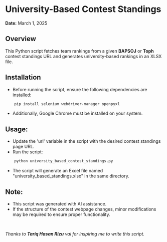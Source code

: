 # University-Based Contest Standings  

**Date:** March 1, 2025  

## Overview  
This Python script fetches team rankings from a given **BAPSOJ** or **Toph** contest standings URL and generates university-based rankings in an XLSX file.  

## Installation  
- Before running the script, ensure the following dependencies are installed:  
```sh
    pip install selenium webdriver-manager openpyxl
```

- Additionally, Google Chrome must be installed on your system.


## Usage:
- Update the 'url' variable in the script with the desired contest standings page URL.
- Run the script: 
```sh
    python university_based_contest_standings.py
```
- The script will generate an Excel file named "university_based_standings.xlsx" in the same directory.


## Note:
- This script was generated with AI assistance.
- If the structure of the contest webpage changes, minor modifications may be required to ensure proper functionality.


<br>

_Thanks to **Tariq Hasan Rizu** vai for inspiring me to write this script._

